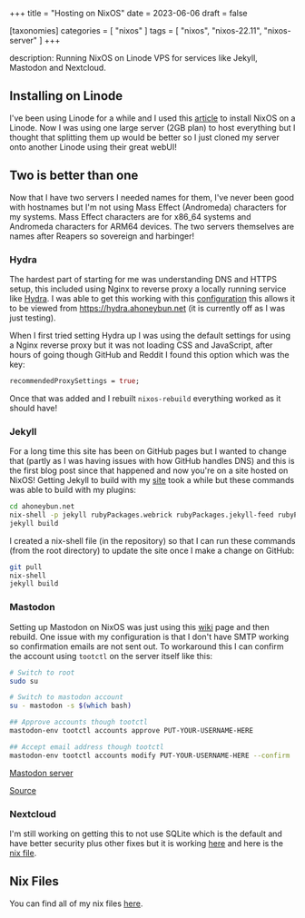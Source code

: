 +++
title = "Hosting on NixOS"
date = 2023-06-06
draft = false

[taxonomies]
categories = [ "nixos" ]
tags = [ "nixos", "nixos-22.11", "nixos-server" ]
+++

description: Running NixOS on Linode VPS for services like Jekyll, Mastodon and Nextcloud.

## Installing on Linode

I've been using Linode for a while and I used this [article](https://www.linode.com/docs/guides/install-nixos-on-linode/) to install NixOS on a Linode. Now I was using one large server (2GB plan) to host everything but I thought that splitting them up would be better so I just cloned my server onto another Linode using their great webUI! 

## Two is better than one

Now that I have two servers I needed names for them, I've never been good with hostnames but I'm not using Mass Effect (Andromeda) characters for my systems. Mass Effect characters are for x86_64 systems and Andromeda characters for ARM64 devices. The two servers themselves are names after Reapers so sovereign and harbinger!

### Hydra 

The hardest part of starting for me was understanding DNS and HTTPS setup, this included using Nginx to reverse proxy a locally running service like [Hydra](https://github.com/NixOS/hydra). I was able to get this working with this [configuration](https://gitlab.com/ahoneybun/nix-configs/-/blob/main/dev/hydra-ahoneybun-net.nix) this allows it to be viewed from https://hydra.ahoneybun.net (it is currently off as I was just testing). 

When I first tried setting Hydra up I was using the default settings for using a Nginx reverse proxy but it was not loading CSS and JavaScript, after hours of going though GitHub and Reddit I found this option which was the key:

```nix
recommendedProxySettings = true;
```

Once that was added and I rebuilt `nixos-rebuild` everything worked as it should have!

### Jekyll

For a long time this site has been on GitHub pages but I wanted to change that (partly as I was having issues with how GitHub handles DNS) and this is the first blog post since that happened and now you're on a site hosted on NixOS! Getting Jekyll to build with my [site](https://github.com/ahoneybun/ahoneybun.net) took a while but these commands was able to build with my plugins:

```bash
cd ahoneybun.net
nix-shell -p jekyll rubyPackages.webrick rubyPackages.jekyll-feed rubyPackages.jekyll-redirect-from
jekyll build
```

I created a nix-shell file (in the repository) so that I can run these commands (from the root directory) to update the site once I make a change on GitHub:

```bash
git pull
nix-shell
jekyll build
```

### Mastodon

Setting up Mastodon on NixOS was just using this [wiki](https://nixos.wiki/wiki/Mastodon) page and then rebuild. One issue with my configuration is that I don't have SMTP working so confirmation emails are not sent out. To workaround this I can confirm the account using `tootctl` on the server itself like this:

```bash
# Switch to root
sudo su

# Switch to mastodon account
su - mastodon -s $(which bash)

## Approve accounts though tootctl
mastodon-env tootctl accounts approve PUT-YOUR-USERNAME-HERE

## Accept email address though tootctl 
mastodon-env tootctl accounts modify PUT-YOUR-USERNAME-HERE --confirm
```

[Mastodon server](https://stoners.space/about)

[Source](https://page.romeov.me/posts/setting-up-mastodon-with-nixos/#adding-your-user)

### Nextcloud

I'm still working on getting this to not use SQLite which is the default and have better security plus other fixes but it is working [here](https://cloud.ahoneybun.net) and here is the [nix file](https://gitlab.com/ahoneybun/nix-configs/-/blob/main/web/cloud-ahoneybun-net.nix).

## Nix Files

You can find all of my nix files [here](https://gitlab.com/ahoneybun/nix-configs).
